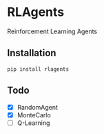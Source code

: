 RLAgents
========

Reinforcement Learning Agents


Installation
------------

`pip install rlagents`


Todo
----

- [x] RandomAgent
- [x] MonteCarlo
- [ ] Q-Learning

